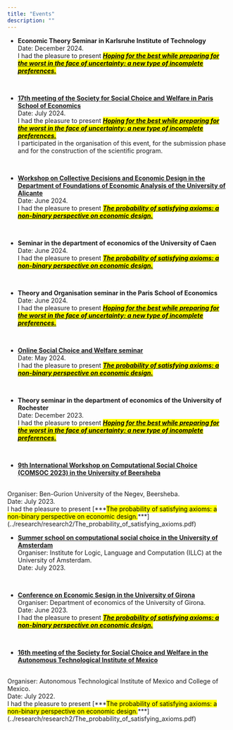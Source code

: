 ```yaml
---
title: "Events"
description: ""
---
```


* **Economic Theory Seminar in Karlsruhe Institute of Technology** <br>
  Date: December 2024. <br>
  I had the pleasure to present [***<mark class="blue">Hoping for the best while preparing for the worst in the face of uncertainty: a new type of incomplete preferences.</mark>***](../research/research3/Hoping_for_the_best_while_preparing_for_the_worst.pdf) <br>

  <br>

* **[17th meeting of the Society for Social Choice and Welfare in Paris School of Economics](https://website-50514.eventmaker.io/en)** <br>
  Date: July 2024. <br>
  I had the pleasure to present [***<mark class="blue">Hoping for the best while preparing for the worst in the face of uncertainty: a new type of incomplete preferences.</mark>***](../research/research3/Hoping_for_the_best_while_preparing_for_the_worst.pdf) <br>
  I participated in the organisation of this event, for the submission phase and for the construction of the scientific program.

  <br>

* **[Workshop on Collective Decisions and Economic Design in the Department of Foundations of Economic Analysis of the University of Alicante](https://sites.google.com/view/workshopcollectivedecisions)**<br>
  Date: June 2024. <br>
  I had the pleasure to present [***<mark class="blue">The probability of satisfying axioms: a non-binary perspective on economic design.</mark>***](../research/research2/The_probability_of_satisfying_axioms.pdf) 

<br>

* **Seminar in the department of economics of the University of Caen** <br>
  Date: June 2024. <br>
  I had the pleasure to present [***<mark class="blue">The probability of satisfying axioms: a non-binary perspective on economic design.</mark>***](../research/research2/The_probability_of_satisfying_axioms.pdf)

<br>

* **Theory and Organisation seminar in the Paris School of Economics** <br>
  Date: June 2024. <br>
  I had the pleasure to present [***<mark class="blue">Hoping for the best while preparing for the worst in the face of uncertainty: a new type of incomplete preferences.</mark>***](../research/research3/Hoping_for_the_best_while_preparing_for_the_worst.pdf)

<br>

* **[Online Social Choice and Welfare seminar](https://sites.google.com/view/2021onlinescwseminars)** <br>
  Date: May 2024. <br>
  I had the pleasure to present [***<mark class="blue">The probability of satisfying axioms: a non-binary perspective on economic design.</mark>***](../research/research2/The_probability_of_satisfying_axioms.pdf)

<br>

* **Theory seminar in the department of economics of the University of Rochester** <br>
  Date: December 2023. <br>
  I had the pleasure to present [***<mark class="blue">Hoping for the best while preparing for the worst in the face of uncertainty: a new type of incomplete preferences.</mark>***](../research/research3/Hoping_for_the_best_while_preparing_for_the_worst.pdf)

<br>

* **[9th International Workshop on Computational Social Choice (COMSOC 2023) in  the University of Beersheba](https://tzin.bgu.ac.il/~omerlev/comsoc.html)**
<br>
Organiser: Ben-Gurion University of the Negev, Beersheba.
<br>
Date: July 2023.<br>
I had the pleasure to present [***<mark class="blue">The probability of satisfying axioms: a non-binary perspective on economic design.</mark>***](../research/research2/The_probability_of_satisfying_axioms.pdf)

<br>

* **[Summer school on computational social choice in the University of Amsterdam](https://events.illc.uva.nl/comsoc-school-2023/#about)** <br>
  Organiser: Institute for Logic, Language and Computation (ILLC) at the University of Amsterdam. <br>
  Date: July 2023. <br>

<br>

* **[Conference on Economic Sesign in the University of Girona](https://sites.google.com/view/coed2023/home)** <br>
  Organiser: Department of economics of the University of Girona.
  <br>
  Date: June 2023. <br>
  I had the pleasure to present [***<mark class="blue">The probability of satisfying axioms: a non-binary perspective on economic design.</mark>***](../research/research2/The_probability_of_satisfying_axioms.pdf)

<br>

* **[16th meeting of the Society for Social Choice and Welfare in the Autonomous Technological Institute of Mexico](https://sscw2020.colmex.mx/)**
<br>
  Organiser: Autonomous Technological Institute of Mexico and College of Mexico.
  <br>
  Date: July 2022. <br>
  I had the pleasure to present [***<mark class="blue">The probability of satisfying axioms: a non-binary perspective on economic design.</mark>***](../research/research2/The_probability_of_satisfying_axioms.pdf)
  <br>